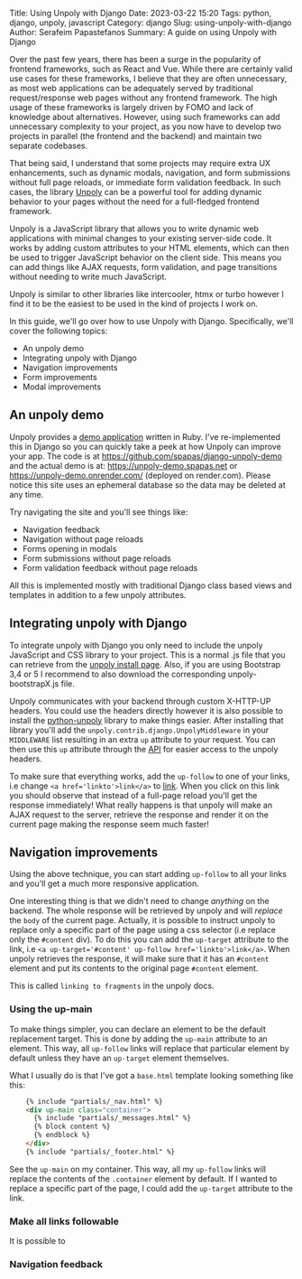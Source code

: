 Title: Using Unpoly with Django
Date: 2023-03-22 15:20
Tags: python, django, unpoly, javascript
Category: django
Slug: using-unpoly-with-django
Author: Serafeim Papastefanos
Summary: A guide on using Unpoly with Django


Over the past few years, there has been a surge in the popularity of frontend frameworks, such as React and Vue. While there are certainly valid use cases for these frameworks, I believe that they are often unnecessary, as most web applications can be adequately served by traditional request/response web pages without any frontend framework. The high usage of these frameworks is largely driven by FOMO and lack of knowledge about alternatives. However, using such frameworks can add unnecessary complexity to your project, as you now have to develop two projects in parallel (the frontend and the backend) and maintain two separate codebases.

That being said, I understand that some projects may require extra UX enhancements, such as dynamic modals, navigation, and form submissions without full page reloads, or immediate form validation feedback. In such cases, the library 
[Unpoly](https://unpoly.com/)
can be a powerful tool for adding dynamic behavior to your pages without the need for a full-fledged frontend framework.

Unpoly is a JavaScript library that allows you to write dynamic web applications with minimal changes to your existing server-side code. It works by adding custom attributes to your HTML elements, which can then be used to trigger JavaScript behavior on the client side. This means you can add things like AJAX requests, form validation, and page transitions without needing to write much JavaScript.

Unpoly is similar to other libraries like intercooler, htmx or turbo however I find it to be the easiest to be used in the kind of projects I work on. 

In this guide, we'll go over how to use Unpoly with Django. Specifically, we'll cover the following topics:

* An unpoly demo
* Integrating unpoly with Django
* Navigation improvements
* Form improvements
* Modal improvements

## An unpoly demo

Unpoly provides a [demo application](https://demo.unpoly.com/) written in Ruby. I've re-implemented this in Django
so you can quickly take a peek at how Unpoly can improve your app. The code is at https://github.com/spapas/django-unpoly-demo
and the actual demo is at: https://unpoly-demo.spapas.net or https://unpoly-demo.onrender.com/ (deployed on render.com). Please
notice this site uses an ephemeral database so the data may be deleted at any time.

Try navigating the site and you'll see things like:

* Navigation feedback
* Navigation without page reloads
* Forms opening in modals
* Form submissions without page reloads
* Form validation feedback without page reloads

All this is implemented mostly with traditional Django class based views and templates in addition to a few unpoly attributes.

## Integrating unpoly with Django

To integrate unpoly with Django you only need to include the unpoly JavaScript and CSS library to your project. This is a normal .js file
that you can retrieve from the [unpoly install page](https://unpoly.com/install). Also, if you are using Bootstrap 3,4 or 5 I recommend
to also download the corresponding unpoly-bootstrapX.js file.

Unpoly communicates with your backend through custom X-HTTP-UP headers. You could use the headers directly however it is also possible to install the [python-unpoly](https://gitlab.com/rocketduck/python-unpoly)
library to make things easier. After installing that library you'll add the `unpoly.contrib.django.UnpolyMiddleware` in your `MIDDLEWARE` list resulting in an extra `up` attribute to your request. You can then use this `up` attribute through the [API](https://unpoly.readthedocs.io/en/latest/usage.html) for easier access to the unpoly headers.

To make sure that everything works, add the `up-follow` to one of your links, i.e change `<a href='linkto'>link</a>`
to <a up-follow href='linkto'>link</a>. When you click on this link you should observe that instead of a full-page reload
you'll get the response immediately! What really happens is that unpoly will make an AJAX request to the server, retrieve the response and render it on the current page making the response seem much faster! 

## Navigation improvements

Using the above technique, you can start adding `up-follow` to all your links and you'll get a much more responsive application.

One interesting thing is that we didn't need to change *anything* on the backend. The whole response will be retrieved by unpoly and 
will *replace* the `body` of the current page. Actually, it is possible to instruct unpoly to replace only a specific part of the page
using a css selector (i.e replace only the `#content` div). To do this you can add the `up-target` attribute to the link, i.e `<a up-target='#content' up-follow href='linkto'>link</a>`. When unpoly retrieves the response, it will make sure that it has an `#content` 
element and put its contents to the original page `#content` element.

This is called `linking to fragments` in the unpoly docs.

### Using the up-main

To make things simpler, you can declare an element to be the default replacement target. This is done by adding the `up-main` attribute to an element. This way, all `up-follow` links will replace that particular element by default unless they have an `up-target` element themselves.

What I usually do is that I've got a `base.html` template looking something like this:

```html
    {% include "partials/_nav.html" %}
    <div up-main class="container">
      {% include "partials/_messages.html" %}
      {% block content %}
      {% endblock %}
    </div>
    {% include "partials/_footer.html" %}
```    

See the `up-main` on my container. This way, all my `up-follow` links will replace the contents of the `.container` element by default. If I wanted to replace a specific part of the page, I could add the `up-target` attribute to the link.

### Make all links followable

It is possible to 

### Navigation feedback

